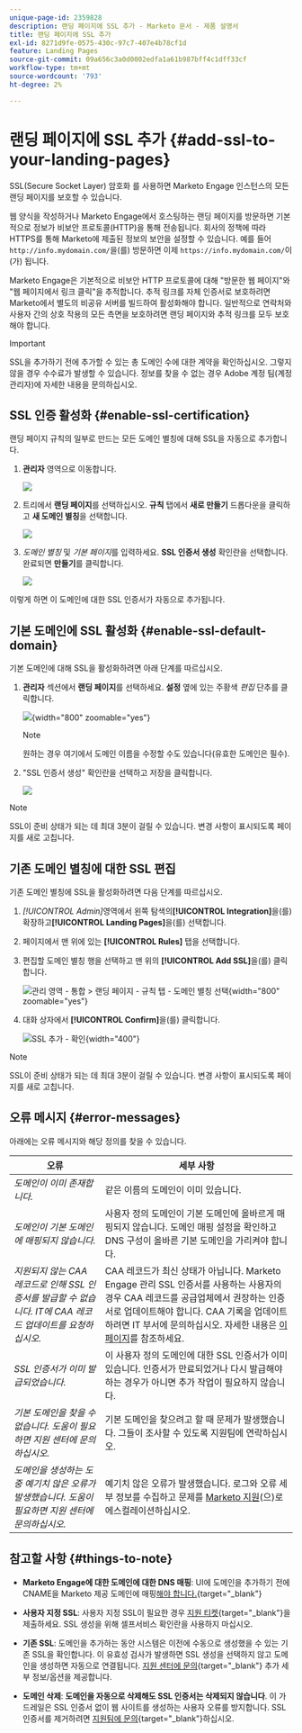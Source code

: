 ```yaml
---
unique-page-id: 2359828
description: 랜딩 페이지에 SSL 추가 - Marketo 문서 - 제품 설명서
title: 랜딩 페이지에 SSL 추가
exl-id: 8271d9fe-0575-430c-97c7-407e4b78cf1d
feature: Landing Pages
source-git-commit: 09a656c3a0d0002edfa1a61b987bff4c1dff33cf
workflow-type: tm+mt
source-wordcount: '793'
ht-degree: 2%

---
```


# 랜딩 페이지에 SSL 추가 {#add-ssl-to-your-landing-pages}

SSL(Secure Socket Layer) 암호화 를 사용하면 Marketo Engage 인스턴스의 모든 랜딩 페이지를 보호할 수 있습니다.

웹 양식을 작성하거나 Marketo Engage에서 호스팅하는 랜딩 페이지를 방문하면 기본적으로 정보가 비보안 프로토콜(HTTP)을 통해 전송됩니다. 회사의 정책에 따라 HTTPS를 통해 Marketo에 제출된 정보의 보안을 설정할 수 있습니다. 예를 들어 `http://info.mydomain.com/`을(를) 방문하면 이제 `https://info.mydomain.com/`이(가) 됩니다.

Marketo Engage은 기본적으로 비보안 HTTP 프로토콜에 대해 &quot;방문한 웹 페이지&quot;와 &quot;웹 페이지에서 링크 클릭&quot;을 추적합니다. 추적 링크를 자체 인증서로 보호하려면 Marketo에서 별도의 비공유 서버를 빌드하여 활성화해야 합니다. 일반적으로 연락처와 사용자 간의 상호 작용의 모든 측면을 보호하려면 랜딩 페이지와 추적 링크를 모두 보호해야 합니다.

>[!IMPORTANT]
>
>SSL을 추가하기 전에 추가할 수 있는 총 도메인 수에 대한 계약을 확인하십시오. 그렇지 않을 경우 수수료가 발생할 수 있습니다. 정보를 찾을 수 없는 경우 Adobe 계정 팀(계정 관리자)에 자세한 내용을 문의하십시오.

## SSL 인증 활성화 {#enable-ssl-certification}

랜딩 페이지 규칙의 일부로 만드는 모든 도메인 별칭에 대해 SSL을 자동으로 추가합니다.

1. **관리자** 영역으로 이동합니다.

   ![](assets/add-ssl-to-your-landing-pages-1.png)

1. 트리에서 **랜딩 페이지**&#x200B;를 선택하십시오. **규칙** 탭에서 **새로 만들기** 드롭다운을 클릭하고 **새 도메인 별칭**&#x200B;을 선택합니다.

   ![](assets/add-ssl-to-your-landing-pages-2.png)

1. _도메인 별칭_ 및 _기본 페이지_&#x200B;를 입력하세요. **SSL 인증서 생성** 확인란을 선택합니다. 완료되면 **만들기**&#x200B;를 클릭합니다.

   ![](assets/add-ssl-to-your-landing-pages-3.png)

이렇게 하면 이 도메인에 대한 SSL 인증서가 자동으로 추가됩니다.

## 기본 도메인에 SSL 활성화 {#enable-ssl-default-domain}

기본 도메인에 대해 SSL을 활성화하려면 아래 단계를 따르십시오.

1. **관리자** 섹션에서 **랜딩 페이지**&#x200B;를 선택하세요. **설정** 옆에 있는 주황색 _편집_ 단추를 클릭합니다.

   ![](assets/add-ssl-to-your-landing-pages-4.png){width="800" zoomable="yes"}

   >[!NOTE]
   >
   >원하는 경우 여기에서 도메인 이름을 수정할 수도 있습니다(유효한 도메인은 필수).

1. &quot;SSL 인증서 생성&quot; 확인란을 선택하고 저장을 클릭합니다.

   ![](assets/add-ssl-to-your-landing-pages-5.png)

>[!NOTE]
>
>SSL이 준비 상태가 되는 데 최대 3분이 걸릴 수 있습니다. 변경 사항이 표시되도록 페이지를 새로 고칩니다.

## 기존 도메인 별칭에 대한 SSL 편집

기존 도메인 별칭에 SSL을 활성화하려면 다음 단계를 따르십시오.

1. _[!UICONTROL Admin]_&#x200B;영역에서 왼쪽 탐색의&#x200B;**[!UICONTROL Integration]**&#x200B;을(를) 확장하고&#x200B;**[!UICONTROL Landing Pages]**&#x200B;을(를) 선택합니다.

1. 페이지에서 맨 위에 있는 **[!UICONTROL Rules]** 탭을 선택합니다.

1. 편집할 도메인 별칭 행을 선택하고 맨 위의 **[!UICONTROL Add SSL]**&#x200B;을(를) 클릭합니다.

   ![관리 영역 - 통합 > 랜딩 페이지 - 규칙 탭 - 도메인 별칭 선택](./assets/admin-landing-pages-rules-add-ssl.png){width="800" zoomable="yes"}

1. 대화 상자에서 **[!UICONTROL Confirm]**&#x200B;을(를) 클릭합니다.

   ![SSL 추가 - 확인](./assets/generate-ssl-cert-confirm.png){width="400"}

>[!NOTE]
>
>SSL이 준비 상태가 되는 데 최대 3분이 걸릴 수 있습니다. 변경 사항이 표시되도록 페이지를 새로 고칩니다.

## 오류 메시지 {#error-messages}

아래에는 오류 메시지와 해당 정의를 찾을 수 있습니다.

<table><thead>
  <tr>
    <th>오류</th>
    <th>세부 사항</th>
  </tr></thead>
<tbody>
<tr>
    <td><i>도메인이 이미 존재합니다.</i></td>
    <td>같은 이름의 도메인이 이미 있습니다.</td>
  </tr>
  <tr>
    <td><i>도메인이 기본 도메인에 매핑되지 않습니다.</i></td>
    <td>사용자 정의 도메인이 기본 도메인에 올바르게 매핑되지 않습니다. 도메인 매핑 설정을 확인하고 DNS 구성이 올바른 기본 도메인을 가리켜야 합니다.</td>
  </tr>
  <tr>
    <td><i>지원되지 않는 CAA 레코드로 인해 SSL 인증서를 발급할 수 없습니다. IT에 CAA 레코드 업데이트를 요청하십시오.</i></td>
    <td>CAA 레코드가 최신 상태가 아닙니다. Marketo Engage 관리 SSL 인증서를 사용하는 사용자의 경우 CAA 레코드를 공급업체에서 권장하는 인증서로 업데이트해야 합니다. CAA 기록을 업데이트하려면 IT 부서에 문의하십시오. 자세한 내용은 <a href="https://nation.marketo.com/t5/product-blogs/changes-to-marketo-engage-secured-domains-platform/ba-p/329305#M2246">이 페이지</a>를 참조하세요.</td>
  </tr>
  <tr>
    <td><i>SSL 인증서가 이미 발급되었습니다.</i></td>
    <td>이 사용자 정의 도메인에 대한 SSL 인증서가 이미 있습니다. 인증서가 만료되었거나 다시 발급해야 하는 경우가 아니면 추가 작업이 필요하지 않습니다.</td>
  </tr>
  <tr>
    <td><i>기본 도메인을 찾을 수 없습니다. 도움이 필요하면 지원 센터에 문의하십시오.</i></td>
    <td>기본 도메인을 찾으려고 할 때 문제가 발생했습니다. 그들이 조사할 수 있도록 지원팀에 연락하십시오.</td>
  </tr>
  <tr>
    <td><i>도메인을 생성하는 도중 예기치 않은 오류가 발생했습니다. 도움이 필요하면 지원 센터에 문의하십시오.</i></td>
    <td>예기치 않은 오류가 발생했습니다. 로그와 오류 세부 정보를 수집하고 문제를 <a href="https://nation.marketo.com/t5/support/ct-p/Support" target="_blank">Marketo 지원</a>(으)로 에스컬레이션하십시오.</td>
  </tr>
</tbody></table>

## 참고할 사항 {#things-to-note}

* **Marketo Engage에 대한 도메인에 대한 DNS 매핑**: UI에 도메인을 추가하기 전에 CNAME을 Marketo 제공 도메인에 매핑[해야 합니다.](https://experienceleague.adobe.com/ko/docs/marketo/using/getting-started/initial-setup/setup-steps#customize-your-landing-page-urls-with-a-cname){target="_blank"}

* **사용자 지정 SSL**: 사용자 지정 SSL이 필요한 경우 [지원 티켓](https://nation.marketo.com/t5/support/ct-p/Support){target="_blank"}을 제출하세요. SSL 생성을 위해 셀프서비스 확인란을 사용하지 마십시오.

* **기존 SSL**: 도메인을 추가하는 동안 시스템은 이전에 수동으로 생성했을 수 있는 기존 SSL을 확인합니다. 이 유효성 검사가 발생하면 SSL 생성을 선택하지 않고 도메인을 생성하면 자동으로 연결됩니다. [지원 센터에 문의](https://nation.marketo.com/t5/support/ct-p/Support){target="_blank"} 추가 세부 정보/옵션을 제공합니다.

* **도메인 삭제**: **도메인을 자동으로 삭제해도 SSL 인증서는 삭제되지 않습니다**. 이 가드레일은 SSL 인증서 없이 웹 사이트를 생성하는 사용자 오류를 방지합니다. SSL 인증서를 제거하려면 [지원팀에 문의](https://nation.marketo.com/t5/support/ct-p/Support){target="_blank"}하십시오.
